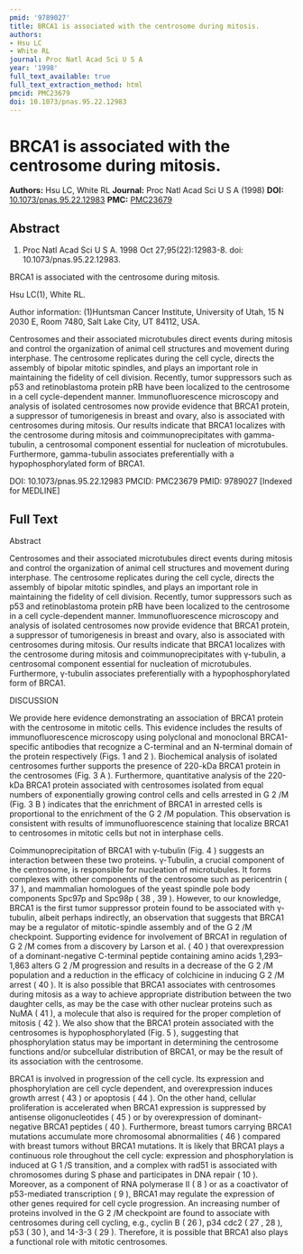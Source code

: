 ```yaml
---
pmid: '9789027'
title: BRCA1 is associated with the centrosome during mitosis.
authors:
- Hsu LC
- White RL
journal: Proc Natl Acad Sci U S A
year: '1998'
full_text_available: true
full_text_extraction_method: html
pmcid: PMC23679
doi: 10.1073/pnas.95.22.12983
---
```


# BRCA1 is associated with the centrosome during mitosis.
**Authors:** Hsu LC, White RL
**Journal:** Proc Natl Acad Sci U S A (1998)
**DOI:** [10.1073/pnas.95.22.12983](https://doi.org/10.1073/pnas.95.22.12983)
**PMC:** [PMC23679](https://www.ncbi.nlm.nih.gov/pmc/articles/PMC23679/)

## Abstract

1. Proc Natl Acad Sci U S A. 1998 Oct 27;95(22):12983-8. doi: 
10.1073/pnas.95.22.12983.

BRCA1 is associated with the centrosome during mitosis.

Hsu LC(1), White RL.

Author information:
(1)Huntsman Cancer Institute, University of Utah, 15 N 2030 E, Room 7480, Salt 
Lake City, UT 84112, USA.

Centrosomes and their associated microtubules direct events during mitosis and 
control the organization of animal cell structures and movement during 
interphase. The centrosome replicates during the cell cycle, directs the 
assembly of bipolar mitotic spindles, and plays an important role in maintaining 
the fidelity of cell division. Recently, tumor suppressors such as p53 and 
retinoblastoma protein pRB have been localized to the centrosome in a cell 
cycle-dependent manner. Immunofluorescence microscopy and analysis of isolated 
centrosomes now provide evidence that BRCA1 protein, a suppressor of 
tumorigenesis in breast and ovary, also is associated with centrosomes during 
mitosis. Our results indicate that BRCA1 localizes with the centrosome during 
mitosis and coimmunoprecipitates with gamma-tubulin, a centrosomal component 
essential for nucleation of microtubules. Furthermore, gamma-tubulin associates 
preferentially with a hypophosphorylated form of BRCA1.

DOI: 10.1073/pnas.95.22.12983
PMCID: PMC23679
PMID: 9789027 [Indexed for MEDLINE]

## Full Text

Abstract

Centrosomes and their associated microtubules direct events during mitosis and control the organization of animal cell structures and movement during interphase. The centrosome replicates during the cell cycle, directs the assembly of bipolar mitotic spindles, and plays an important role in maintaining the fidelity of cell division. Recently, tumor suppressors such as p53 and retinoblastoma protein pRB have been localized to the centrosome in a cell cycle-dependent manner. Immunofluorescence microscopy and analysis of isolated centrosomes now provide evidence that BRCA1 protein, a suppressor of tumorigenesis in breast and ovary, also is associated with centrosomes during mitosis. Our results indicate that BRCA1 localizes with the centrosome during mitosis and coimmunoprecipitates with γ-tubulin, a centrosomal component essential for nucleation of microtubules. Furthermore, γ-tubulin associates preferentially with a hypophosphorylated form of BRCA1.

DISCUSSION

We provide here evidence demonstrating an association of BRCA1 protein with the centrosome in mitotic cells. This evidence includes the results of immunofluorescence microscopy using polyclonal and monoclonal BRCA1-specific antibodies that recognize a C-terminal and an N-terminal domain of the protein respectively (Figs. 1 and 2 ). Biochemical analysis of isolated centrosomes further supports the presence of 220-kDa BRCA1 protein in the centrosomes (Fig. 3 A ). Furthermore, quantitative analysis of the 220-kDa BRCA1 protein associated with centrosomes isolated from equal numbers of exponentially growing control cells and cells arrested in G 2 /M (Fig. 3 B ) indicates that the enrichment of BRCA1 in arrested cells is proportional to the enrichment of the G 2 /M population. This observation is consistent with results of immunofluorescence staining that localize BRCA1 to centrosomes in mitotic cells but not in interphase cells.

Coimmunoprecipitation of BRCA1 with γ-tubulin (Fig. 4 ) suggests an interaction between these two proteins. γ-Tubulin, a crucial component of the centrosome, is responsible for nucleation of microtubules. It forms complexes with other components of the centrosome such as pericentrin ( 37 ), and mammalian homologues of the yeast spindle pole body components Spc97p and Spc98p ( 38 , 39 ). However, to our knowledge, BRCA1 is the first tumor suppressor protein found to be associated with γ-tubulin, albeit perhaps indirectly, an observation that suggests that BRCA1 may be a regulator of mitotic-spindle assembly and of the G 2 /M checkpoint. Supporting evidence for involvement of BRCA1 in regulation of G 2 /M comes from a discovery by Larson et al. ( 40 ) that overexpression of a dominant-negative C-terminal peptide containing amino acids 1,293–1,863 alters G 2 /M progression and results in a decrease of the G 2 /M population and a reduction in the efficacy of colchicine in inducing G 2 /M arrest ( 40 ). It is also possible that BRCA1 associates with centrosomes during mitosis as a way to achieve appropriate distribution between the two daughter cells, as may be the case with other nuclear proteins such as NuMA ( 41 ), a molecule that also is required for the proper completion of mitosis ( 42 ). We also show that the BRCA1 protein associated with the centrosomes is hypophosphorylated (Fig. 5 ), suggesting that phosphorylation status may be important in determining the centrosome functions and/or subcellular distribution of BRCA1, or may be the result of its association with the centrosome.

BRCA1 is involved in progression of the cell cycle. Its expression and phosphorylation are cell cycle dependent, and overexpression induces growth arrest ( 43 ) or apoptosis ( 44 ). On the other hand, cellular proliferation is accelerated when BRCA1 expression is suppressed by antisense oligonucleotides ( 45 ) or by overexpression of dominant-negative BRCA1 peptides ( 40 ). Furthermore, breast tumors carrying BRCA1 mutations accumulate more chromosomal abnormalities ( 46 ) compared with breast tumors without BRCA1 mutations. It is likely that BRCA1 plays a continuous role throughout the cell cycle: expression and phosphorylation is induced at G 1 /S transition, and a complex with rad51 is associated with chromosomes during S phase and participates in DNA repair ( 10 ). Moreover, as a component of RNA polymerase II ( 8 ) or as a coactivator of p53-mediated transcription ( 9 ), BRCA1 may regulate the expression of other genes required for cell cycle progression. An increasing number of proteins involved in the G 2 /M checkpoint are found to associate with centrosomes during cell cycling, e.g., cyclin B ( 26 ), p34 cdc2 ( 27 , 28 ), p53 ( 30 ), and 14-3-3 ( 29 ). Therefore, it is possible that BRCA1 also plays a functional role with mitotic centrosomes.
